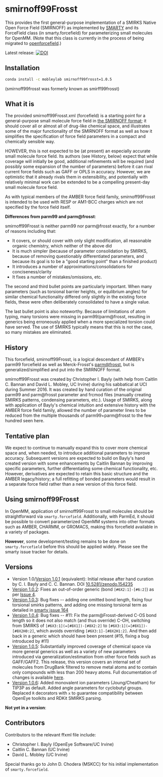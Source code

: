 # smirnoff99Frosst

This provides the first general-purpose implementation of a SMIRKS Native Open Force Field (SMIRNOFF) as implemented by [SMARTY](https://github.com/openforcefield/smarty) and its ForceField class (in smarty.forcefield) for parameterizing small molecules for OpenMM. (Note that this class is currently in the process of being migrated to [openforcefield](https://github.com/openforcefield/openforcefield).)

Latest release: [![DOI](https://zenodo.org/badge/68331217.svg)](https://zenodo.org/badge/latestdoi/68331217)


## Installation
```bash
conda install -c mobleylab smirnoff99frosst=1.0.5
```
(smirnoff99frosst was formerly known as smirff99frosst)

## What it is

The provided smirnoff99Frosst.xml (forcefield) is a starting point for a general-purpose small molecule force field in [the SMIRNOFF format](https://github.com/openforcefield/smarty/blob/master/The-SMIRNOFF-force-field-format.md); it should cover all or almost all of drug-like chemical space, and illustrates some of the major functionality of the SMIRNOFF format as well as how it simplifies the specification of force field parameters in a compact and chemically sensible way.

HOWEVER, this is not expected to be (at present) an especially accurate small molecule force field.
Its authors (see History, below) expect that while coverage will initially be good, additional refinements will be required (and possibly some expansion of the number of parameters) before it can rival current force fields such as GAFF or OPLS in accuracy.
However, we are optimistic that it already rivals them in extensibility, and potentially with relatively minimal work can be extended to be a compelling present-day small molecule force field.

As with typical members of the AMBER force field family, smirnoff99Frosst is intended to be used with RESP or AM1-BCC charges which are not specified by the force field itself.

**Differences from parm99 and parm@frosst**:

smirnoff99Frosst is neither parm99 nor parm@frosst exactly, for a number of reasons including that:

- It covers, or should cover with only slight modification, all reasonable organic chemistry, which neither of the above did
- It is much simpler (because of parameter consolidation by SMIRKS, because of removing questionably differentiated parameters, and because its goal is to be a "good starting point" than a finished product)
- It introduces a number of approximations/consolidations for conciseness/clarity
- It fixes a number of mistakes/omissions, etc.

The second and third bullet points are particularly important.
When many parameters (such as torsional barrier heights, or equlibrium angles) for similar chemical functionality differed only slightly in the existing force fields, these were often deliberately consolidated to have a single value.

The last bullet point is also noteworthy.
Because of limitations of atom typing, many torsions were missing in parm99/parm@frosst, resulting in generics being erroneously applied when a more specialized torsion could have served.
The use of SMIRKS typically means that this is not the case, so many mistakes are eliminated.

## History

This forcefield, smirnoff99Frosst, is a logical descendant of AMBER's parm99 forcefield as well as Merck-Frosst's [parm@frosst](http://www.ccl.net/cca/data/parm_at_Frosst/), but is generalized/simplified and put into the SMIRNOFF format.

smirnoff99Frosst was created by Christopher I. Bayly (with help from Caitlin C. Bannan and David L. Mobley, UC Irvine) during his sabbatical at UCI during Summer 2016.
It was created by hand curation of the original parm99 and parm@frosst parameter and frcmod files (manually creating SMIRKS patterns, condensing parameters, etc.).
Usage of SMIRKS, along with application of Bayly's chemical intuition and extensive history with the AMBER force field family, allowed the number of parameter lines to be reduced from the multiple thousands of parm99+parm@frosst to the few hundred seen here.

## Tentative plan

We expect to continue to manually expand this to cover more chemical space and, when needed, to introduce additional parameters to improve accuracy.
Subsequent versions are expected to build on Bayly's hand created version with some enhancements by Caitlin Bannan by improving specific parameters, further differentiating some chemical functionality, etc.
However, derivatives are expected to retain this basic structure and the AMBER legacy/history; a full refitting of bonded parameters would result in a separate force field rather than a new version of this force field.

## Using smirnoff99Frosst

In OpenMM, application of smirnoff99Frosst to small molecules should be straightforward via `smarty.forcefield`.
Additionally, with ParmEd, it should be possible to convert parameterized OpenMM systems into other formats such as AMBER, CHARMM, or GROMACS, making this forcefield available in a variety of packages.

**However**, some development/testing remains to be done on `smarty.forcefield` before this should be applied widely.
Please see the smarty issue tracker for details.

## Versions
- Version 1.0/[Version 1.0.1](http://dx.doi.org/10.5281/zenodo.154235) (equivalent): Initial release after hand curation by C. I. Bayly and C. C. Bannan. DOI [10.5281/zenodo.154235](http://dx.doi.org/10.5281/zenodo.154235)
- [Version 1.0.2](http://doi.org/10.5281/zenodo.154555): Fixes an out-of-order generic (bond `[#6X2:1]-[#6:2]`) as per [Issue 4](https://github.com/openforcefield/smirnoff99Frosst/issues/4).
- [Version 1.0.3](http://dx.doi.org/10.5281/zenodo.161616): Bug fixes -- adding one omitted bond length, fixing four torsional smirks patterns, and adding one missing torsional term as detailed in [smarty issue 164](https://github.com/openforcefield/smarty/pull/164)
- [Version 1.0.4](http://doi.org/10.5281/zenodo.348165): Bug fixes --  #11: Fix the parm@Frosst-derived C-OS bond length so it does not also match (and thus override) C-OH, switching from SMIRKS of `[#6X3:1](=[#8X1])-[#8X2:2]` to `[#6X3:1](=[#8X1])-[#8X2H0:2]`, which avoids overriding `[#6X3:1]-[#8X2H1:2]`. And then add back in a generic which should have been present (#15, fixing a bug introduced by #11)
- [Version 1.0.5](http://doi.org/10.5281/zenodo.495249): Substantially improved coverage of chemical space via more general generics as well as a variety of new parameters introduced via generalization/estimation from other force fields such as GAFF/GAFF2. This release, this version covers an internal set of molecules from DrugBank filtered to remove metal atoms and to contain only compounds with less than 200 heavy atoms. Full documentation of changes is available [here](https://github.com/openforcefield/smarty/pull/232).
- [Version 1.0.6](): Added monovalent ion parameters (Joung/Cheatham) for TIP3P as default. Added angle parameters for cyclobutyl groups. Replaced `R` decorators with `x` to guarantee compatibility between OpenEye toolkits and RDKit SMIRKS parsing.

**Not yet in a version**:

## Contributors

Contributors to the relevant ffxml file include:
- Christopher I. Bayly (OpenEye Software/UC Irvine)
- Caitlin C. Bannan (UC Irvine)
- David L. Mobley (UC Irvine)

Special thanks go to John D. Chodera (MSKCC) for his initial implementation of `smarty.forcefield`.
